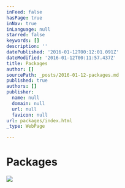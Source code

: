 ```yaml
---
inFeed: false
hasPage: true
inNav: true
inLanguage: null
starred: false
keywords: []
description: ''
datePublished: '2016-01-12T00:12:01.091Z'
dateModified: '2016-01-12T00:11:57.437Z'
title: Packages
author: []
sourcePath: _posts/2016-01-12-packages.md
published: true
authors: []
publisher:
  name: null
  domain: null
  url: null
  favicon: null
url: packages/index.html
_type: WebPage

---
```

# Packages
![](https://the-grid-user-content.s3-us-west-2.amazonaws.com/630d88a3-f088-4940-9075-1c7c847100e6.jpg)